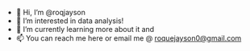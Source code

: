 - 👋 Hi, I’m @roqjayson
- 👀 I’m interested in data analysis!
- 🌱 I’m currently learning more about it and
- 📫 You can reach me here or email me @ roquejayson0@gmail.com

<!---
roqjayson/roqjayson is a ✨ special ✨ repository because its `README.md` (this file) appears on your GitHub profile.
You can click the Preview link to take a look at your changes.
--->
